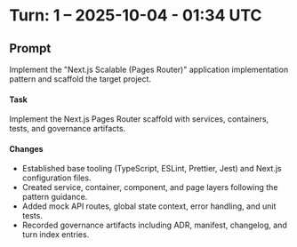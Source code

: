 # Turn: 1 – 2025-10-04 - 01:34 UTC

## Prompt
Implement the "Next.js Scalable (Pages Router)" application implementation pattern and scaffold the target project.

#### Task
Implement the Next.js Pages Router scaffold with services, containers, tests, and governance artifacts.

#### Changes
- Established base tooling (TypeScript, ESLint, Prettier, Jest) and Next.js configuration files.
- Created service, container, component, and page layers following the pattern guidance.
- Added mock API routes, global state context, error handling, and unit tests.
- Recorded governance artifacts including ADR, manifest, changelog, and turn index entries.
